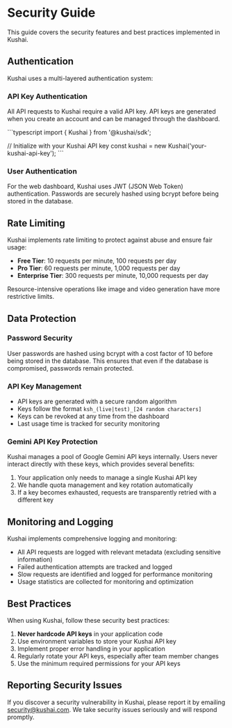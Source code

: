 # Security Guide

This guide covers the security features and best practices implemented in Kushai.

## Authentication

Kushai uses a multi-layered authentication system:

### API Key Authentication

All API requests to Kushai require a valid API key. API keys are generated when you create an account and can be managed through the dashboard.

\`\`\`typescript
import { Kushai } from '@kushai/sdk';

// Initialize with your Kushai API key
const kushai = new Kushai('your-kushai-api-key');
\`\`\`

### User Authentication

For the web dashboard, Kushai uses JWT (JSON Web Token) authentication. Passwords are securely hashed using bcrypt before being stored in the database.

## Rate Limiting

Kushai implements rate limiting to protect against abuse and ensure fair usage:

- **Free Tier**: 10 requests per minute, 100 requests per day
- **Pro Tier**: 60 requests per minute, 1,000 requests per day
- **Enterprise Tier**: 300 requests per minute, 10,000 requests per day

Resource-intensive operations like image and video generation have more restrictive limits.

## Data Protection

### Password Security

User passwords are hashed using bcrypt with a cost factor of 10 before being stored in the database. This ensures that even if the database is compromised, passwords remain protected.

### API Key Management

- API keys are generated with a secure random algorithm
- Keys follow the format `ksh_(live|test)_[24 random characters]`
- Keys can be revoked at any time from the dashboard
- Last usage time is tracked for security monitoring

### Gemini API Key Protection

Kushai manages a pool of Google Gemini API keys internally. Users never interact directly with these keys, which provides several benefits:

1. Your application only needs to manage a single Kushai API key
2. We handle quota management and key rotation automatically
3. If a key becomes exhausted, requests are transparently retried with a different key

## Monitoring and Logging

Kushai implements comprehensive logging and monitoring:

- All API requests are logged with relevant metadata (excluding sensitive information)
- Failed authentication attempts are tracked and logged
- Slow requests are identified and logged for performance monitoring
- Usage statistics are collected for monitoring and optimization

## Best Practices

When using Kushai, follow these security best practices:

1. **Never hardcode API keys** in your application code
2. Use environment variables to store your Kushai API key
3. Implement proper error handling in your application
4. Regularly rotate your API keys, especially after team member changes
5. Use the minimum required permissions for your API keys

## Reporting Security Issues

If you discover a security vulnerability in Kushai, please report it by emailing security@kushai.com. We take security issues seriously and will respond promptly.
